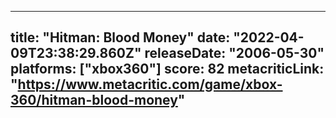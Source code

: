 
---
title: "Hitman: Blood Money"
date: "2022-04-09T23:38:29.860Z"
releaseDate: "2006-05-30"
platforms: ["xbox360"]
score: 82
metacriticLink: "https://www.metacritic.com/game/xbox-360/hitman-blood-money"
---
